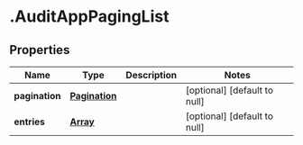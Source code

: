 # .AuditAppPagingList

## Properties
Name | Type | Description | Notes
------------ | ------------- | ------------- | -------------
**pagination** | [**Pagination**](Pagination.md) |  | [optional] [default to null]
**entries** | [**Array<AuditAppEntry>**](AuditAppEntry.md) |  | [optional] [default to null]


